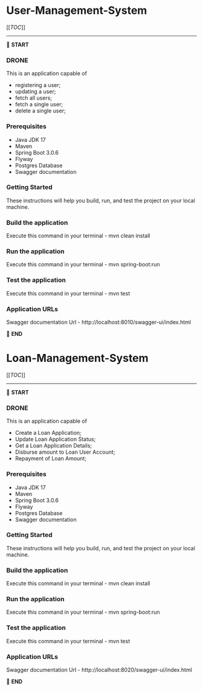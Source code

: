 # User-Management-System

[[_TOC_]]

---

:scroll: **START**

### DRONE
This is an application capable of

- registering a user;
- updating a user;
- fetch all users;
- fetch a single user;
- delete a single user;

### Prerequisites

- Java JDK 17
- Maven
- Spring Boot 3.0.6
- Flyway
- Postgres Database
- Swagger documentation

### Getting Started

These instructions will help you  build, run, and test  the project on your local machine.

### Build the application

Execute this command in your terminal - mvn clean install

### Run the application

Execute this command in your terminal - mvn spring-boot:run

### Test the application

Execute this command in your terminal - mvn test

### Application URLs

Swagger documentation Url - http://localhost:8010/swagger-ui/index.html


:scroll: **END** 

# Loan-Management-System

[[_TOC_]]

---

:scroll: **START**

### DRONE
This is an application capable of

- Create a Loan Application;
- Update Loan Application Status;
- Get a Loan Application Details;
- Disburse amount to Loan User Account;
- Repayment of Loan Amount;

### Prerequisites

- Java JDK 17
- Maven
- Spring Boot 3.0.6
- Flyway
- Postgres Database
- Swagger documentation

### Getting Started

These instructions will help you  build, run, and test  the project on your local machine.

### Build the application

Execute this command in your terminal - mvn clean install

### Run the application

Execute this command in your terminal - mvn spring-boot:run

### Test the application

Execute this command in your terminal - mvn test

### Application URLs

Swagger documentation Url - http://localhost:8020/swagger-ui/index.html


:scroll: **END** 
